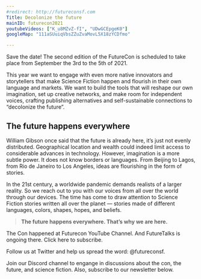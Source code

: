 ```yaml
---
#redirect: http://futureconsf.com
Title: Decolonize the future
mainID: futurecon2021
youtubeVideos: ["K_u8MZvZ-fI", "UDwGCEpgeK0"]
googleMap: "111aSUuiqVbsZZuZvaMovL5X18zYCDfmo"

---
```


Save the date! The second edition of the FutureCon is scheduled to take place from September the 3rd to the 5th of 2021.

This year we want to engage with even more native innovators and storytellers that make Science Fiction happen and flourish in their own language and markets. We want to build the tools that will reshape our own imagination, set up creative networks, and make room for independent voices, crafting publishing alternatives and self-sustainable connections to “decolonize the future”.

## The future happens everywhere
William Gibson once said that the future is already here, it’s just not evenly distributed. Geographical location and wealth could indeed limit access to considerable advances in technology. However, imagination is a more subtle power. It does not know borders or languages. From Beijing to Lagos, from Rio de Janeiro to Los Angeles, ideas are flourishing in the form of stories.

In the 21st century, a worldwide pandemic demands realists of a larger reality. So we reach out to you with our voices from all over the world through our devices. The time has come to draw attention to Science Fiction stories written all over the planet — stories made of different languages, colors, shapes, hopes, and beliefs. 

>**The future happens everywhere. That’s why we are here.**

The Con happened at Futurecon YouTube Channel. And FutureTalks is ongoing there. Click here to subscribe.

Follow us at Twitter and help us spread the word: @futureconsf.

Join our Discord channel to engange in discussions about the con, the future, and science fiction. Also, subscribe to our newsletter below.